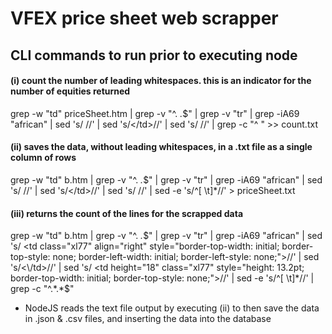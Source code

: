 # VFEX price sheet web scrapper

## CLI commands to run prior to executing node

#### (i) count the number of leading whitespaces. this is an indicator for the number of equities returned
grep -w "td" priceSheet.htm | grep -v "^.*&nbsp;.*$" | grep -v "tr" | grep -iA69 "african" | sed 's/  <td class="xl77" align="right" style="border-top-width: initial; border-top-style: none; border-left-width: initial; border-left-style: none;">//' | sed 's/<\/td>//' | sed 's/  <td height="18" class="xl77" style="height: 13.2pt; border-top-width: initial; border-top-style: none;">//' | grep -c "^ " >> count.txt

#### (ii) saves the data, without leading whitespaces, in a .txt file as a single column of rows
grep -w "td" b.htm | grep -v "^.*&nbsp;.*$" | grep -v "tr" | grep -iA69 "african" | sed 's/  <td class="xl77" align="right" style="border-top-width: initial; border-top-style: none; border-left-width: initial; border-left-style: none;">//' | sed 's/<\/td>//' | sed 's/  <td height="18" class="xl77" style="height: 13.2pt; border-top-width: initial; border-top-style: none;">//' | sed -e 's/^[ \t]*//' > priceSheet.txt

#### (iii) returns the count of the lines for the scrapped data
grep -w "td" b.htm | grep -v "^.*&nbsp;.*$" | grep -v "tr" | grep -iA69 "african" | sed 's/  <td class="xl77" align="right" style="border-top-width: initial; border-top-style: none; border-left-width: initial; border-left-style: none;">//' | sed 's/<\/td>//' | sed 's/  <td height="18" class="xl77" style="height: 13.2pt; border-top-width: initial; border-top-style: none;">//' | sed -e 's/^[ \t]*//' | grep -c "^.*.*$"

- NodeJS reads the text file output by executing (ii) to then save the data in .json & .csv files, and inserting the data into the database
